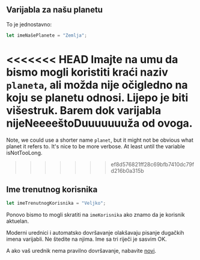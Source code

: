 ## Varijabla za našu planetu

To je jednostavno:

```js
let imeNašePlanete = "Zemlja";
```

<<<<<<< HEAD
Imajte na umu da bismo mogli koristiti kraći naziv `planeta`, ali možda nije očigledno na koju se planetu odnosi. Lijepo je biti višestruk. Barem dok varijabla nijeNeeeeštoDuuuuuuuža od ovoga.
=======
Note, we could use a shorter name `planet`, but it might not be obvious what planet it refers to. It's nice to be more verbose. At least until the variable isNotTooLong.
>>>>>>> ef8d576821ff28c69bfb7410dc79fd216b0a315b

## Ime trenutnog korisnika

```js
let imeTrenutnogKorisnika = "Veljko";
```

Ponovo bismo to mogli skratiti na `imeKorisnika` ako znamo da je korisnik aktuelan.

Moderni urednici i automatsko dovršavanje olakšavaju pisanje dugačkih imena varijabli. Ne štedite na njima. Ime sa tri riječi je sasvim OK.

A ako vaš urednik nema pravilno dovršavanje, nabavite [novi](/code-editors).
